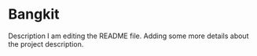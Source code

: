 # Bangkit
Description
I am editing the README file. Adding some more details about the project description.
